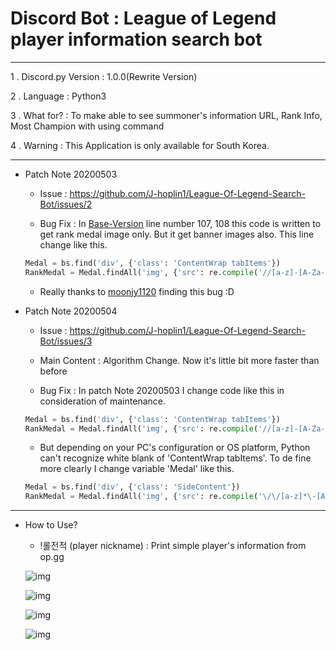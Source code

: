 Discord Bot : League of Legend player information search bot
===


***
1 . Discord.py Version : 1.0.0(Rewrite Version)

2 . Language : Python3

3 . What for? : To make able to see summoner's information URL, Rank Info, Most Champion with using command

4 . Warning  : This Application is only available for South Korea. 
***
- Patch Note 20200503
    
    - Issue : https://github.com/J-hoplin1/League-Of-Legend-Search-Bot/issues/2

    - Bug Fix : In [Base-Version](https://github.com/J-hoplin1/League-Of-Legend-Search-Bot/blob/Base-Version/lolSearchbot.py) line number 107, 108 this code is written to get rank medal image only. But it get banner images also. This line change like this.

    ```python
    Medal = bs.find('div', {'class': 'ContentWrap tabItems'})
    RankMedal = Medal.findAll('img', {'src': re.compile('//[a-z]-[A-Za-z].[A-Za-z].[A-Za-z]/[A-Za-z]/[A-Za-z]/[a-z0-9_]*.png')})
    ```

    - Really thanks to [moonjy1120](https://github.com/moonjy1120) finding this bug :D

- Patch Note 20200504

    - Issue : https://github.com/J-hoplin1/League-Of-Legend-Search-Bot/issues/3

    - Main Content : Algorithm Change. Now it's little bit more faster than before

    - Bug Fix : In patch Note 20200503 I change code like this in consideration of maintenance.

    ```python
    Medal = bs.find('div', {'class': 'ContentWrap tabItems'})
    RankMedal = Medal.findAll('img', {'src': re.compile('//[a-z]-[A-Za-z].[A-Za-z].[A-Za-z]/[A-Za-z]/[A-Za-z]/[a-z0-9_]*.png')})
    ```

    - But depending on your PC's configuration or OS platform, Python can't recognize white blank of 'ContentWrap tabItems'. To de fine more clearly I change variable 'Medal' like this.
    
    ```python
    Medal = bs.find('div', {'class': 'SideContent'})
    RankMedal = Medal.findAll('img', {'src': re.compile('\/\/[a-z]*\-[A-Za-z]*\.[A-Za-z]*\.[A-Za-z]*\/[A-Za-z]*\/[A-Za-z]*\/[a-z0-9_]*\.png')})
    ```


***

- How to Use?

    - !롤전적 (player nickname) : Print simple player's information from op.gg
    

    ![img](https://github.com/J-hoplin1/League-Of-Legend-Search-Bot/blob/master/img/1.PNG?raw=true)

    ![img](https://github.com/J-hoplin1/League-Of-Legend-Search-Bot/blob/master/img/2.PNG?raw=true)
    
    ![img](https://github.com/J-hoplin1/League-Of-Legend-Search-Bot/blob/master/img/3.PNG?raw=true)
    
    ![img](https://github.com/J-hoplin1/League-Of-Legend-Search-Bot/blob/master/img/4.PNG)
